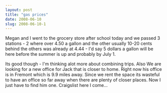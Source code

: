 ```yaml
---
layout: post
title: "gas prices"
date: 2008-06-10
slug: 2008-06-10-1
---
```


Megan and I went to the grocery store after school today and we passed 3 stations - 2 where over 4.50 a gallon and the other usually 10-20 cents behind the others was already at 4.44 - I&apos;d say 5 dollars a gallon will be here before the summer is up and probably by July 1.

Its good though - I&apos;m thinking alot more about combining trips.  Also We are looking for a new office for Jack that is closer to home.  Right now his office is in Fremont which is 9.9 miles away.  Since we rent the space its wasteful to have an office so far away when there are plenty of closer places.  Now I just have to find him one.  Craigslist here I come...



